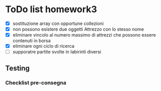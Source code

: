 # ToDo list homework3
- [x] sostituzione array con opportune collezioni
- [x] non possono esistere due oggetti Attrezzo con lo stesso nome
- [x] eliminare vincolo al numero massimo di attrezzi che possono essere contenuti in borsa
- [x] eliminare ogni ciclo di ricerca
- [ ] supporatre partite svolte in labirinti diversi
 
## Testing

### Checklist pre-consegna

